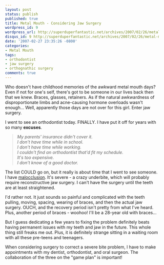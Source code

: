 ```yaml
---
layout: post
status: publish
published: true
title: Metal Mouth - Considering Jaw Surgery
wordpress_id: 9
wordpress_url: http://superduperfantastic.net/archives/2007/02/26/metal-mouth/
disqus_id: 9 http://superduperfantastic.net/archives/2007/02/26/metal-mouth/
date: '2007-02-27 23:35:26 -0800'
categories:
- Metal Mouth
tags:
- orthodontist
- jaw surgery
- orthognathic surgery
comments: true
---
```

Who doesn't have childhood memories of the awkward metal mouth days? Even if not for one's self, there's got to be someone in our lives back then that we knew. Braces, glasses, retainers. As if the natural awkwardness of disproportionate limbs and acne-causing hormone overloads wasn't enough... Well, apparently those days are not over for this girl. Enter jaw surgery.

I went to see an orthodontist today. FINALLY. I have put it off for years with so many **excuses**.

> _My parents' insurance didn't cover it._  
> _I don't have time while in school._  
> _I don't have time while working._  
> _I couldn't find an orthodontist that'd fit my schedule._  
> _It's too expensive._  
> _I don't know of a good doctor._

The list COULD go on, but it really is about time that I went to see someone. I have [malocclusion](http://en.wikipedia.org/wiki/Malocclusion). It's severe - a crazy underbite, which will probably require reconstructive jaw surgery. I can't have the surgery until the teeth are at least straightened.

I'd rather not. It just sounds so painful and complicated with the teeth pulling, moving, spacing, wearing of braces, and then the actual jaw surgery. OUCH, and the recovery period isn't pretty from what I've heard. Plus, another period of braces - woohoo! I'll be a 28-year old with braces...

But I guess dedicating a few years to fixing the problem definitely beats having permanent issues with my teeth and jaw in the future. This whole thing still freaks me out. Plus, it is definitely strange sitting in a waiting room with all these pre-teens and teenagers.

When considering surgery to correct a severe bite problem, I have to make appointments with my dentist, orthodontist, and oral surgeon. The collaboration of the three on the "game plan" is important!
